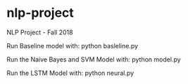# nlp-project
NLP Project - Fall 2018


Run Baseline model with:
python basleline.py

Run the Naive Bayes and SVM Model with:
python model.py

Run the LSTM Model with:
python neural.py
